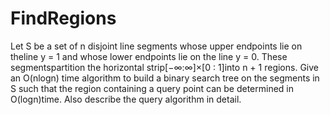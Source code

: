 # FindRegions
Let S be a set of n disjoint line segments whose upper endpoints lie on theline y = 1 and whose lower endpoints lie on the line y = 0. 
These segmentspartition the horizontal strip[−∞:∞]×[0 : 1]into n + 1 regions.  Give an O(nlogn) time algorithm to build a binary search tree on the segments in S such that the region containing a query point can be determined in O(logn)time. 
Also describe the query algorithm in detail.
